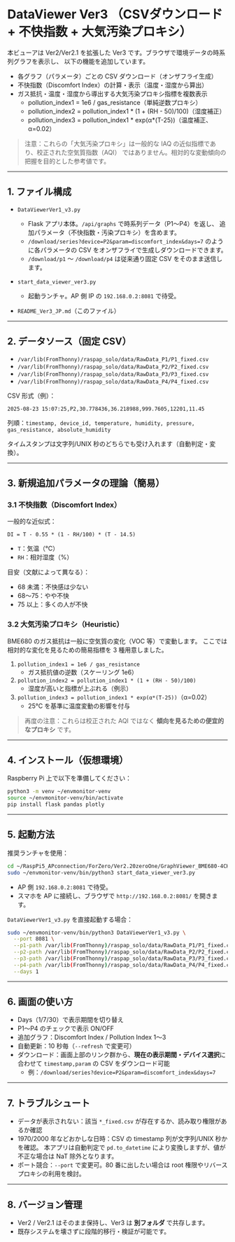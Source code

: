 # DataViewer Ver3 （CSVダウンロード + 不快指数 + 大気汚染プロキシ）

本ビューアは Ver2/Ver2.1 を拡張した Ver3 です。ブラウザで環境データの時系列グラフを表示し、
以下の機能を追加しています。

- 各グラフ（パラメータ）ごとの CSV ダウンロード（オンザフライ生成）
- 不快指数（Discomfort Index）の計算・表示（温度・湿度から算出）
- ガス抵抗・温度・湿度から導出する大気汚染プロキシ指標を複数表示
  - pollution_index1 = 1e6 / gas_resistance（単純逆数プロキシ）
  - pollution_index2 = pollution_index1 * (1 + (RH - 50)/100)（湿度補正）
  - pollution_index3 = pollution_index1 * exp(α*(T-25))（温度補正、α=0.02）

> 注意：これらの「大気汚染プロキシ」は一般的な IAQ の近似指標であり、校正された空気質指数（AQI）
> ではありません。相対的な変動傾向の把握を目的とした参考値です。

---

## 1. ファイル構成

- `DataViewerVer1_v3.py`
  - Flask アプリ本体。`/api/graphs` で時系列データ（P1〜P4）を返し、
    追加パラメータ（不快指数・汚染プロキシ）を含めます。
  - `/download/series?device=P2&param=discomfort_index&days=7` のように各パラメータの
    CSV をオンザフライで生成しダウンロードできます。
  - `/download/p1` 〜 `/download/p4` は従来通り固定 CSV をそのまま送信します。

- `start_data_viewer_ver3.py`
  - 起動ランチャ。AP 側 IP の `192.168.0.2:8081` で待受。

- `README_Ver3_JP.md`（このファイル）

---

## 2. データソース（固定 CSV）

- `/var/lib(FromThonny)/raspap_solo/data/RawData_P1/P1_fixed.csv`
- `/var/lib(FromThonny)/raspap_solo/data/RawData_P2/P2_fixed.csv`
- `/var/lib(FromThonny)/raspap_solo/data/RawData_P3/P3_fixed.csv`
- `/var/lib(FromThonny)/raspap_solo/data/RawData_P4/P4_fixed.csv`

CSV 形式（例）：
```
2025-08-23 15:07:25,P2,30.778436,36.218988,999.7605,12201,11.45
```
列順：`timestamp, device_id, temperature, humidity, pressure, gas_resistance, absolute_humidity`

タイムスタンプは文字列/UNIX 秒のどちらでも受け入れます（自動判定・変換）。

---

## 3. 新規追加パラメータの理論（簡易）

### 3.1 不快指数（Discomfort Index）
一般的な近似式：
```
DI = T - 0.55 * (1 - RH/100) * (T - 14.5)
```
- `T`：気温（°C）
- `RH`：相対湿度（%）

目安（文献によって異なる）：
- 68 未満：不快感は少ない
- 68〜75：やや不快
- 75 以上：多くの人が不快

### 3.2 大気汚染プロキシ（Heuristic）
BME680 のガス抵抗は一般に空気質の変化（VOC 等）で変動します。
ここでは相対的な変化を見るための簡易指標を 3 種用意しました。

1) `pollution_index1 = 1e6 / gas_resistance`
   - ガス抵抗値の逆数（スケーリング 1e6）
2) `pollution_index2 = pollution_index1 * (1 + (RH - 50)/100)`
   - 湿度が高いと指標が上ぶれる（例示）
3) `pollution_index3 = pollution_index1 * exp(α*(T-25))`（α=0.02）
   - 25°C を基準に温度変動の影響を付与

> 再度の注意：これらは校正された AQI ではなく **傾向を見るための便宜的なプロキシ** です。

---

## 4. インストール（仮想環境）

Raspberry Pi 上で以下を準備してください：

```bash
python3 -m venv ~/envmonitor-venv
source ~/envmonitor-venv/bin/activate
pip install flask pandas plotly
```

---

## 5. 起動方法

推奨ランチャを使用：

```bash
cd ~/RaspPi5_APconnection/ForZero/Ver2.20zeroOne/GraphViewer_BME680-4CH_Ver3
sudo ~/envmonitor-venv/bin/python3 start_data_viewer_ver3.py
```

- AP 側 `192.168.0.2:8081` で待受。
- スマホを AP に接続し、ブラウザで `http://192.168.0.2:8081/` を開きます。

`DataViewerVer1_v3.py` を直接起動する場合：
```bash
sudo ~/envmonitor-venv/bin/python3 DataViewerVer1_v3.py \
  --port 8081 \
  --p1-path /var/lib(FromThonny)/raspap_solo/data/RawData_P1/P1_fixed.csv \
  --p2-path /var/lib(FromThonny)/raspap_solo/data/RawData_P2/P2_fixed.csv \
  --p3-path /var/lib(FromThonny)/raspap_solo/data/RawData_P3/P3_fixed.csv \
  --p4-path /var/lib(FromThonny)/raspap_solo/data/RawData_P4/P4_fixed.csv \
  --days 1
```

---

## 6. 画面の使い方

- Days（1/7/30）で表示期間を切り替え
- P1〜P4 のチェックで表示 ON/OFF
- 追加グラフ：Discomfort Index / Pollution Index 1〜3
- 自動更新：10 秒毎（`--refresh` で変更可）
- ダウンロード：画面上部のリンク群から、**現在の表示期間・デバイス選択**に合わせて
  `timestamp,param` の CSV をダウンロード可能
  - 例：`/download/series?device=P2&param=discomfort_index&days=7`

---

## 7. トラブルシュート

- データが表示されない：該当 `*_fixed.csv` が存在するか、読み取り権限があるか確認
- 1970/2000 年などおかしな日時：CSV の timestamp 列が文字列/UNIX 秒かを確認。
  本アプリは自動判定で `pd.to_datetime` により変換しますが、値が不正な場合は NaT 除外となります。
- ポート競合：`--port` で変更可。80 番に出したい場合は root 権限やリバースプロキシの利用を検討。

---

## 8. バージョン管理

- Ver2 / Ver2.1 はそのまま保持し、Ver3 は **別フォルダ** で共存します。
- 既存システムを壊さずに段階的移行・検証が可能です。

